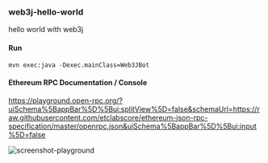 ### web3j-hello-world

hello world with web3j

#### Run

```mvn exec:java -Dexec.mainClass=Web3JBot```


#### Ethereum RPC Documentation / Console

https://playground.open-rpc.org/?uiSchema%5BappBar%5D%5Bui:splitView%5D=false&schemaUrl=https://raw.githubusercontent.com/etclabscore/ethereum-json-rpc-specification/master/openrpc.json&uiSchema%5BappBar%5D%5Bui:input%5D=false

![screenshot-playground](https://github.com/user-attachments/assets/60df7822-5c7a-41d8-994a-3b247497e3ad)
